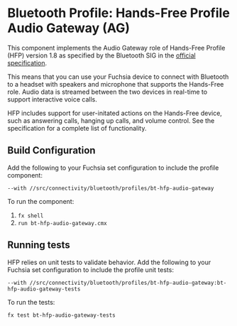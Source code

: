 # Bluetooth Profile: Hands-Free Profile Audio Gateway (AG)

This component implements the Audio Gateway role of Hands-Free Profile (HFP) version 1.8 as 
specified by the Bluetooth SIG in the
[official specification](https://www.bluetooth.org/DocMan/handlers/DownloadDoc.ashx?doc_id=489628).

This means that you can use your Fuchsia device to connect with Bluetooth to a headset with speakers
and microphone that supports the Hands-Free role. Audio data is streamed between the two devices
in real-time to support interactive voice calls.

HFP includes support for user-initated actions on the Hands-Free device, such as answering calls,
hanging up calls, and volume control. See the specification for a complete list of functionality.

## Build Configuration

Add the following to your Fuchsia set configuration to include the profile component:

`--with //src/connectivity/bluetooth/profiles/bt-hfp-audio-gateway`

To run the component:

1. `fx shell`
1. `run bt-hfp-audio-gateway.cmx`

## Running tests

HFP relies on unit tests to validate behavior. Add the following to your Fuchsia set configuration
to include the profile unit tests:

`--with //src/connectivity/bluetooth/profiles/bt-hfp-audio-gateway:bt-hfp-audio-gateway-tests`

To run the tests:

```
fx test bt-hfp-audio-gateway-tests
```
